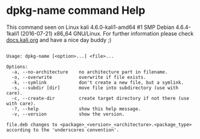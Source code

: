 # dpkg-name command Help
 
 This command seen on Linux kali 4.6.0-kali1-amd64 #1 SMP Debian 4.6.4-1kali1 (2016-07-21) x86_64 GNU/Linux. For further information please check [docs.kali.org](docs.kali.org) and have a nice day buddy ;) 

~~~

Usage: dpkg-name [<option>...] <file>...

Options:
  -a, --no-architecture    no architecture part in filename.
  -o, --overwrite          overwrite if file exists.
  -k, --symlink            don't create a new file, but a symlink.
  -s, --subdir [dir]       move file into subdirectory (use with care).
  -c, --create-dir         create target directory if not there (use with care).
  -?, --help               show this help message.
  -v, --version            show the version.

file.deb changes to <package>_<version>_<architecture>.<package_type>
according to the 'underscores convention'.

~~~
